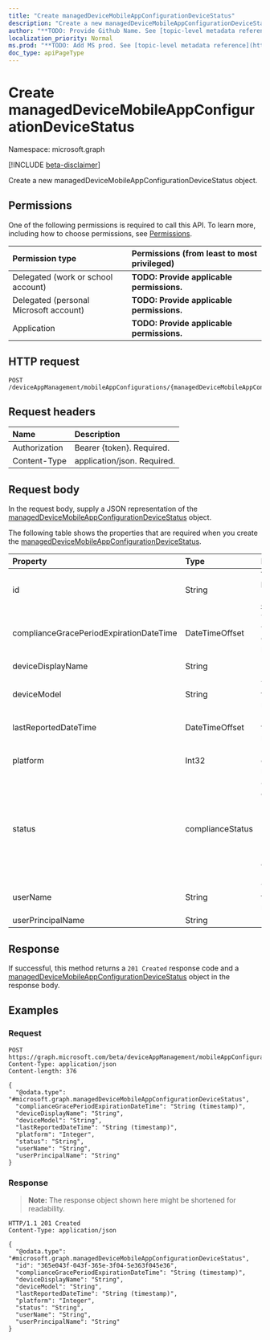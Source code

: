 ```yaml
---
title: "Create managedDeviceMobileAppConfigurationDeviceStatus"
description: "Create a new managedDeviceMobileAppConfigurationDeviceStatus object."
author: "**TODO: Provide Github Name. See [topic-level metadata reference](https://msgo.azurewebsites.net/add/document/guidelines/metadata.html#topic-level-metadata)**"
localization_priority: Normal
ms.prod: "**TODO: Add MS prod. See [topic-level metadata reference](https://msgo.azurewebsites.net/add/document/guidelines/metadata.html#topic-level-metadata)**"
doc_type: apiPageType
---
```


# Create managedDeviceMobileAppConfigurationDeviceStatus
Namespace: microsoft.graph

[!INCLUDE [beta-disclaimer](../../includes/beta-disclaimer.md)]

Create a new managedDeviceMobileAppConfigurationDeviceStatus object.

## Permissions
One of the following permissions is required to call this API. To learn more, including how to choose permissions, see [Permissions](/graph/permissions-reference).

|Permission type|Permissions (from least to most privileged)|
|:---|:---|
|Delegated (work or school account)|**TODO: Provide applicable permissions.**|
|Delegated (personal Microsoft account)|**TODO: Provide applicable permissions.**|
|Application|**TODO: Provide applicable permissions.**|

## HTTP request

<!-- {
  "blockType": "ignored"
}
-->
``` http
POST /deviceAppManagement/mobileAppConfigurations/{managedDeviceMobileAppConfigurationId}/deviceStatuses
```

## Request headers
|Name|Description|
|:---|:---|
|Authorization|Bearer {token}. Required.|
|Content-Type|application/json. Required.|

## Request body
In the request body, supply a JSON representation of the [managedDeviceMobileAppConfigurationDeviceStatus](../resources/manageddevicemobileappconfigurationdevicestatus.md) object.

The following table shows the properties that are required when you create the [managedDeviceMobileAppConfigurationDeviceStatus](../resources/manageddevicemobileappconfigurationdevicestatus.md).

|Property|Type|Description|
|:---|:---|:---|
|id|String|**TODO: Add Description** Inherited from [entity](../resources/entity.md)|
|complianceGracePeriodExpirationDateTime|DateTimeOffset|The DateTime when device compliance grace period expires|
|deviceDisplayName|String|Device name of the DevicePolicyStatus.|
|deviceModel|String|The device model that is being reported|
|lastReportedDateTime|DateTimeOffset|Last modified date time of the policy report.|
|platform|Int32|Platform of the device that is being reported|
|status|complianceStatus|Compliance status of the policy report. Possible values are: `unknown`, `notApplicable`, `compliant`, `remediated`, `nonCompliant`, `error`, `conflict`, `notAssigned`.|
|userName|String|The User Name that is being reported|
|userPrincipalName|String|UserPrincipalName.|



## Response

If successful, this method returns a `201 Created` response code and a [managedDeviceMobileAppConfigurationDeviceStatus](../resources/manageddevicemobileappconfigurationdevicestatus.md) object in the response body.

## Examples

### Request
<!-- {
  "blockType": "request",
  "name": "create_manageddevicemobileappconfigurationdevicestatus_from_"
}
-->
``` http
POST https://graph.microsoft.com/beta/deviceAppManagement/mobileAppConfigurations/{managedDeviceMobileAppConfigurationId}/deviceStatuses
Content-Type: application/json
Content-length: 376

{
  "@odata.type": "#microsoft.graph.managedDeviceMobileAppConfigurationDeviceStatus",
  "complianceGracePeriodExpirationDateTime": "String (timestamp)",
  "deviceDisplayName": "String",
  "deviceModel": "String",
  "lastReportedDateTime": "String (timestamp)",
  "platform": "Integer",
  "status": "String",
  "userName": "String",
  "userPrincipalName": "String"
}
```


### Response
>**Note:** The response object shown here might be shortened for readability.
<!-- {
  "blockType": "response",
  "truncated": true,
  "@odata.type": "microsoft.graph.managedDeviceMobileAppConfigurationDeviceStatus"
}
-->
``` http
HTTP/1.1 201 Created
Content-Type: application/json

{
  "@odata.type": "#microsoft.graph.managedDeviceMobileAppConfigurationDeviceStatus",
  "id": "365e043f-043f-365e-3f04-5e363f045e36",
  "complianceGracePeriodExpirationDateTime": "String (timestamp)",
  "deviceDisplayName": "String",
  "deviceModel": "String",
  "lastReportedDateTime": "String (timestamp)",
  "platform": "Integer",
  "status": "String",
  "userName": "String",
  "userPrincipalName": "String"
}
```


